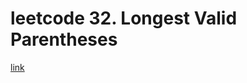 # leetcode 32. Longest Valid Parentheses
[link](https://leetcode.com/problems/longest-valid-parentheses/)
